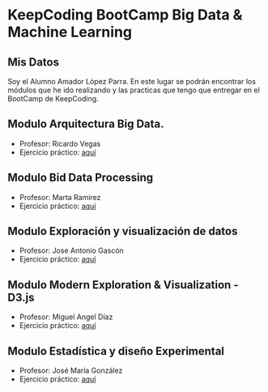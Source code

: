 # KeepCoding BootCamp Big Data & Machine Learning

## Mis Datos
Soy el Alumno Amador López Parra. En este lugar se podrán encontrar los módulos que he ido realizando y las practicas que tengo que entregar en el BootCamp de KeepCoding.

## Modulo Arquitectura Big Data.

- Profesor: Ricardo Vegas
- Ejercicio práctico: [aquí](https://github.com/amadorsoy/keepCodingBootCampBDML/tree/master/bigdataarchitecture)

## Modulo Bid Data Processing
- Profesor: Marta Ramirez
- Ejercicio práctico: [aquí](https://github.com/amadorsoy/keepCodingBootCampBDML/tree/master/bigdataprocessing)

## Modulo Exploración y visualización de datos
- Profesor: Jose Antonio Gascón
- Ejercicio práctico: [aquí](https://github.com/amadorsoy/keepCodingBootCampBDML/tree/master/visualizaciondatostableau)

## Modulo Modern Exploration & Visualization - D3.js
- Profesor: Miguel Angel Díaz
- Ejercicio práctico: [aquí](https://github.com/amadorsoy/keepCodingBootCampBDML/tree/master/modernvisualization)

## Modulo Estadística y diseño Experimental
- Profesor: José María González
- Ejercicio práctico: [aquí](https://github.com/amadorsoy/keepCodingBootCampBDML/tree/master/estadistica)
